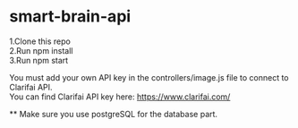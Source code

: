 # smart-brain-api

1.Clone this repo   
2.Run npm install  
3.Run npm start  

You must add your own API key in the controllers/image.js file to connect to Clarifai API.  
You can find Clarifai API key here: https://www.clarifai.com/  

** Make sure you use postgreSQL for the database part.
